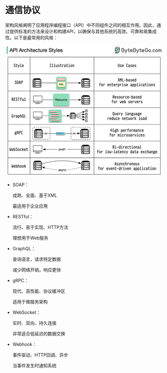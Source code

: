 # 通信协议


架构风格阐明了应用程序编程接口（API）中不同组件之间的相互作用。因此，通过提供标准的方法来设计和构建API，以确保与其他系统的高效、可靠和易集成性。以下是最常用的风格：

<p> <img src="../images/api-architecture-styles.png" style="width: 640px"> </p>

- SOAP：

  成熟、全面、基于XML

  最适用于企业应用

- RESTful：

  流行、易于实现、HTTP方法

  理想用于Web服务

- GraphQL：

  查询语言，请求特定数据

  减少网络开销，响应更快

- gRPC：

  现代、高性能、协议缓冲区

  适用于微服务架构

- WebSocket：

  实时、双向、持久连接

  非常适合低延迟的数据交换

- Webhook：

  事件驱动、HTTP回调、异步

  当事件发生时通知系统